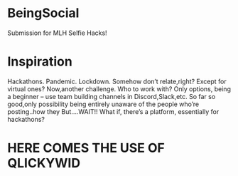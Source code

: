 # BeingSocial
Submission for MLH Selfie Hacks!

# Inspiration 
Hackathons. Pandemic. Lockdown.
Somehow don’t relate,right? Except for virtual ones?
Now,another challenge. Who to work with?
Only options, being a beginner – use team building channels in Discord,Slack,etc.
So far so good,only possibility being entirely unaware of the people who’re posting..how they
But….WAIT!!
What if, there’s a platform, essentially for hackathons?

# HERE COMES THE USE OF QLICKYWID

